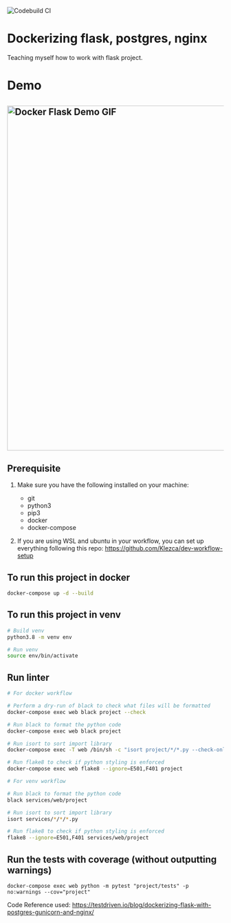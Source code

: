 ![Codebuild CI](https://codebuild.ap-southeast-2.amazonaws.com/badges?uuid=eyJlbmNyeXB0ZWREYXRhIjoiUU9IZGhITVBFMDY0ZldxNkJuK3FzdmpKdzJPam1URFFHVEFLdk1aTFJSeSsrOGRzZVdBWWo2SmpGWkEzUjNJVVVTcGFNUjJEeUw2U3ZiYXByS001SVZRPSIsIml2UGFyYW1ldGVyU3BlYyI6IkZFK3hOUGVySlZ3eGxnWGYiLCJtYXRlcmlhbFNldFNlcmlhbCI6MX0%3D&branch=master)

# Dockerizing flask, postgres, nginx

Teaching myself how to work with flask project.

# Demo

<h2 align="left">
  <img src="https://github.com/normanwongcl/docker-flask/blob/master/demo/demo.gif" alt="Docker Flask Demo GIF" width="800px" />
  <br>
</h2>

## Prerequisite

1. Make sure you have the following installed on your machine:

   - git
   - python3
   - pip3
   - docker
   - docker-compose

2. If you are using WSL and ubuntu in your workflow, you can set up everything following this repo: <https://github.com/Klezca/dev-workflow-setup>

## To run this project in docker

```bash
docker-compose up -d --build
```

## To run this project in venv

```bash
# Build venv
python3.8 -m venv env

# Run venv
source env/bin/activate
```

## Run linter

```bash
# For docker workflow

# Perform a dry-run of black to check what files will be formatted
docker-compose exec web black project --check

# Run black to format the python code
docker-compose exec web black project

# Run isort to sort import library
docker-compose exec -T web /bin/sh -c "isort project/*/*.py --check-only"

# Run flake8 to check if python styling is enforced
docker-compose exec web flake8 --ignore=E501,F401 project
```

```bash
# For venv workflow

# Run black to format the python code
black services/web/project

# Run isort to sort import library
isort services/*/*/*.py

# Run flake8 to check if python styling is enforced
flake8 --ignore=E501,F401 services/web/project
```

## Run the tests with coverage (without outputting warnings)

```docker
docker-compose exec web python -m pytest "project/tests" -p no:warnings --cov="project"
```

Code Reference used: <https://testdriven.io/blog/dockerizing-flask-with-postgres-gunicorn-and-nginx/>
